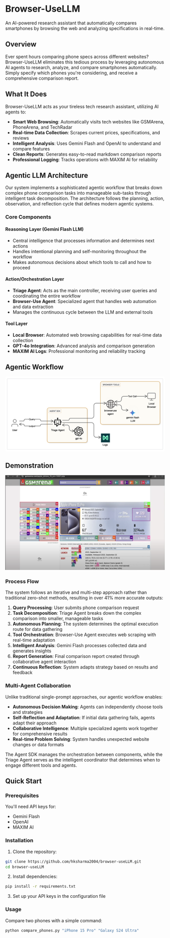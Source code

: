 # Browser-UseLLM

An AI-powered research assistant that automatically compares smartphones by browsing the web and analyzing specifications in real-time.

## Overview

Ever spent hours comparing phone specs across different websites? Browser-UseLLM eliminates this tedious process by leveraging autonomous AI agents to research, analyze, and compare smartphones automatically. Simply specify which phones you're considering, and receive a comprehensive comparison report.

## What It Does

Browser-UseLLM acts as your tireless tech research assistant, utilizing AI agents to:

- **Smart Web Browsing**: Automatically visits tech websites like GSMArena, PhoneArena, and TechRadar
- **Real-time Data Collection**: Scrapes current prices, specifications, and reviews
- **Intelligent Analysis**: Uses Gemini Flash and OpenAI to understand and compare features
- **Clean Reports**: Generates easy-to-read markdown comparison reports
- **Professional Logging**: Tracks operations with MAXIM AI for reliability

## Agentic LLM Architecture

Our system implements a sophisticated agentic workflow that breaks down complex phone comparison tasks into manageable sub-tasks through intelligent task decomposition. The architecture follows the planning, action, observation, and reflection cycle that defines modern agentic systems.

### Core Components

#### Reasoning Layer (Gemini Flash LLM)
- Central intelligence that processes information and determines next actions
- Handles intentional planning and self-monitoring throughout the workflow
- Makes autonomous decisions about which tools to call and how to proceed

#### Action/Orchestration Layer
- **Triage Agent**: Acts as the main controller, receiving user queries and coordinating the entire workflow
- **Browser-Use Agent**: Specialized agent that handles web automation and data extraction
- Manages the continuous cycle between the LLM and external tools

#### Tool Layer
- **Local Browser**: Automated web browsing capabilities for real-time data collection
- **GPT-4o Integration**: Advanced analysis and comparison generation
- **MAXIM AI Logs**: Professional monitoring and reliability tracking

## Agentic Workflow

![System Architecture](assets/workflow.png)

## Demonstration

![System Architecture](assets/demonstration.png)

### Process Flow

The system follows an iterative and multi-step approach rather than traditional zero-shot methods, resulting in over 41% more accurate outputs:

1. **Query Processing**: User submits phone comparison request
2. **Task Decomposition**: Triage Agent breaks down the complex comparison into smaller, manageable tasks
3. **Autonomous Planning**: The system determines the optimal execution route for data gathering
4. **Tool Orchestration**: Browser-Use Agent executes web scraping with real-time adaptation
5. **Intelligent Analysis**: Gemini Flash processes collected data and generates insights
6. **Report Generation**: Final comparison report created through collaborative agent interaction
7. **Continuous Reflection**: System adapts strategy based on results and feedback

### Multi-Agent Collaboration

Unlike traditional single-prompt approaches, our agentic workflow enables:

- **Autonomous Decision Making**: Agents can independently choose tools and strategies
- **Self-Reflection and Adaptation**: If initial data gathering fails, agents adapt their approach
- **Collaborative Intelligence**: Multiple specialized agents work together for comprehensive results
- **Real-time Problem Solving**: System handles unexpected website changes or data formats


The Agent SDK manages the orchestration between components, while the Triage Agent serves as the intelligent coordinator that determines when to engage different tools and agents.

## Quick Start

### Prerequisites

You'll need API keys for:
- Gemini Flash
- OpenAI
- MAXIM AI

### Installation

1. Clone the repository:
```bash
git clone https://github.com/hksharma2004/browser-useLLM.git
cd browser-useLLM
```

2. Install dependencies:
```bash
pip install -r requirements.txt
```

3. Set up your API keys in the configuration file

### Usage

Compare two phones with a simple command:

```bash
python compare_phones.py "iPhone 15 Pro" "Galaxy S24 Ultra"
```

